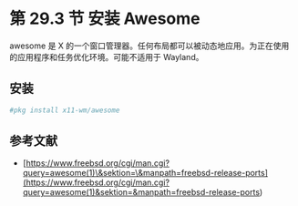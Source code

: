 # 第 29.3 节 安装 Awesome

awesome 是 X 的一个窗口管理器。任何布局都可以被动态地应用。为正在使用的应用程序和任务优化环境。可能不适用于 Wayland。

## 安装

```sh
#pkg install x11-wm/awesome
```

## 参考文献

- [https://www.freebsd.org/cgi/man.cgi?query=awesome(1)\&sektion=\&manpath=freebsd-release-ports](<https://www.freebsd.org/cgi/man.cgi?query=awesome(1)&sektion=&manpath=freebsd-release-ports>)
